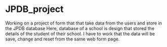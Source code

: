 # JPDB_project
Working on a project of form that that take data from the users and store in the JPDB database
Here, database of a school is design that stored the details of the student of their school.
I have to work that the data will be save, change and reset from the same web form page.
